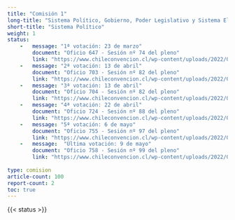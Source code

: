 ```yaml
---
title: "Comisión 1" 
long-title: "Sistema Político, Gobierno, Poder Legislativo y Sistema Electoral"
short-title: "Sistema Político"
weight: 1
status: 
    -   message: "1ª votación: 23 de marzo" 
        document: "Oficio 647 - Sesión nº 74 del pleno"
        link: "https://www.chileconvencion.cl/wp-content/uploads/2022/03/Oficio-647-que-informa-las-normas-aprobadas-en-particular-del-primer-informe-de-la-Comision-sobre-Sistema-Politico.pdf"
    -   message: "2ª votación: 13 de abril" 
        document: "Oficio 703 - Sesión nº 82 del pleno"
        link: "https://www.chileconvencion.cl/wp-content/uploads/2022/04/Oficio-703-normas-aprobadas-del-informe-de-reemplazo-Com.-Sistema-Politico.pdf"
    -   message: "3ª votación: 13 de abril" 
        document: "Oficio 704 - Sesión nº 82 del pleno"
        link: "https://www.chileconvencion.cl/wp-content/uploads/2022/04/Oficio-704-Normas-aprobadas-del-informe-de-segunda-propuesta-de-la-Com.-Sistema-Politico.pdf"        
    -   message: "4ª votación: 22 de abril" 
        document: "Oficio 724 - Sesión nº 88 del pleno"
        link: "https://www.chileconvencion.cl/wp-content/uploads/2022/04/Oficio-724-con-normas-aprobadas-en-particular-Sesion-88-del-Pleno-votacion-1-2-FEA.pdf"
    -   message: "5ª votación: 6 de mayo"
        document: "Oficio 755 - Sesión nº 97 del pleno" 
        link: "https://www.chileconvencion.cl/wp-content/uploads/2022/05/Oficio-755-con-normas-aprobadas-en-particular-Sesion-97-del-Pleno-1-1-2da-pro.-IR.pdf"
    -   message:  "Última votación: 9 de mayo"
        document: "Oficio 758 - Sesión nº 99 del pleno" 
        link: "https://www.chileconvencion.cl/wp-content/uploads/2022/05/Oficio-758-con-normas-aprobadas-en-particular-Sesion-99-del-Pleno-votacion-1-2-nueva-2da-propuesta.pdf"
        
type: comision
article-count: 100
report-count: 2
toc: true
---
```

{{< status >}}
